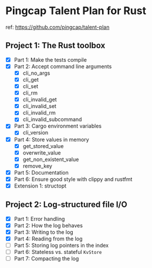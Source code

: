 # Pingcap Talent Plan for Rust

ref: https://github.com/pingcap/talent-plan

## Project 1: The Rust toolbox

- [x] Part 1: Make the tests compile
- [x] Part 2: Accept command line arguments
    - [x] cli_no_args
    - [x] cli_get
    - [x] cli_set
    - [x] cli_rm
    - [x] cli_invalid_get
    - [x] cli_invalid_set
    - [x] cli_invalid_rm
    - [x] cli_invalid_subcommand
- [x] Part 3: Cargo environment variables
    - [x] cli_version
- [x] Part 4: Store values in memory
    - [x] get_stored_value
    - [x] overwrite_value
    - [x] get_non_existent_value
    - [x] remove_key

- [x] Part 5: Documentation
- [x] Part 6: Ensure good style with clippy and rustfmt
- [x] Extension 1: structopt

## Project 2: Log-structured file I/O

- [x] Part 1: Error handling
- [x] Part 2: How the log behaves
- [x] Part 3: Writing to the log
- [x] Part 4: Reading from the log
- [ ] Part 5: Storing log pointers in the index
- [ ] Part 6: Stateless vs. stateful `KvStore`
- [ ] Part 7: Compacting the log